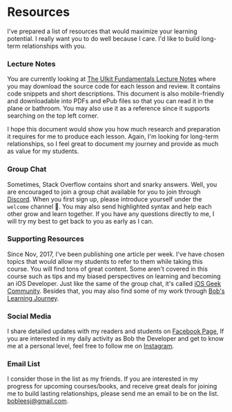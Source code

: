 # Resources
I've prepared a list of resources that would maximize your learning potential. I really want you to do well because I care. I'd like to build long-term relationships with you.

### Lecture Notes
You are currently looking at [The UIkit Fundamentals Lecture Notes](https://bobleesj.gitbooks.io/udemy_uikit_fundamentals_notes/content/) where you may download the source code for each lesson and review. It contains code snippets and short descriptions. This document is also mobile-friendly and downloadable into PDFs and ePub files so that you can read it in the plane or bathroom. You may also use it as a reference since it supports searching on the top left corner.

I hope this document would show you how much research and preparation it requires for me to produce each lesson. Again, I'm looking for long-term relationships, so I feel great to document my journey and provide as much as value for my students.



### Group Chat
Sometimes, Stack Overflow contains short and snarky answers. Well, you are encouraged to join a group chat available for you to join through [Discord](https://discordapp.com). When you first sign up, please introduce yourself under the `welcome` channel  🤗. You may also send highlighted syntax and help each other grow and learn together. If you have any questions directly to me, I will try my best to get back to you as early as I can.



### Supporting Resources
Since Nov, 2017, I've been publishing one article per week. I've have chosen topics that would allow my students to refer to them while taking this course. You will find tons of great content. Some aren't covered in this course such as tips and my biased perspectives on learning and becoming an iOS Developer. Just like the same of the group chat, it's called [iOS Geek Community]( https://medium.com/ios-geek-community). Besides that, you may also find some of my work through [Bob's Learning Journey](https://bobleesj.gitbooks.io/bob-s-learning-journey/content).






### Social Media
I share detailed updates with my readers and students on [Facebook Page](https://facebook.com/bobthedeveloper),  If you are interested in my daily activity as Bob the Developer and get to know me at a personal level, feel free to follow me on [Instagram](https://instagram.com/bobthedev).



### Email List
I consider those in the list as my friends. If you are interested in my progress for upcoming courses/books, and receive great deals for joining me to build lasting relationships, please send me an email to be on the list. bobleesj@gmail.com.
